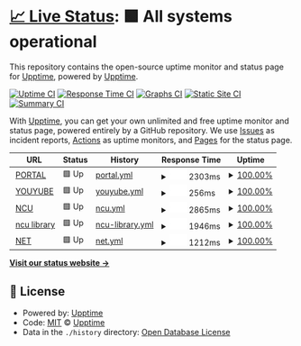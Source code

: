 # [📈 Live Status](https://demo.upptime.js.org): <!--live status--> **🟩 All systems operational**

This repository contains the open-source uptime monitor and status page for [Upptime](https://upptime.js.org), powered by [Upptime](https://github.com/upptime/upptime).

[![Uptime CI](https://github.com/upptime/upptime/workflows/Uptime%20CI/badge.svg)](https://github.com/upptime/upptime/actions?query=workflow%3A%22Uptime+CI%22)
[![Response Time CI](https://github.com/upptime/upptime/workflows/Response%20Time%20CI/badge.svg)](https://github.com/upptime/upptime/actions?query=workflow%3A%22Response+Time+CI%22)
[![Graphs CI](https://github.com/upptime/upptime/workflows/Graphs%20CI/badge.svg)](https://github.com/upptime/upptime/actions?query=workflow%3A%22Graphs+CI%22)
[![Static Site CI](https://github.com/upptime/upptime/workflows/Static%20Site%20CI/badge.svg)](https://github.com/upptime/upptime/actions?query=workflow%3A%22Static+Site+CI%22)
[![Summary CI](https://github.com/upptime/upptime/workflows/Summary%20CI/badge.svg)](https://github.com/upptime/upptime/actions?query=workflow%3A%22Summary+CI%22)

With [Upptime](https://upptime.js.org), you can get your own unlimited and free uptime monitor and status page, powered entirely by a GitHub repository. We use [Issues](https://github.com/upptime/upptime/issues) as incident reports, [Actions](https://github.com/upptime/upptime/actions) as uptime monitors, and [Pages](https://demo.upptime.js.org) for the status page.

<!--start: status pages-->
<!-- This summary is generated by Upptime (https://github.com/upptime/upptime) -->
<!-- Do not edit this manually, your changes will be overwritten -->
<!-- prettier-ignore -->
| URL | Status | History | Response Time | Uptime |
| --- | ------ | ------- | ------------- | ------ |
| <img alt="" src="https://favicons.githubusercontent.com/portal.ncu.edu.tw" height="13"> [PORTAL](https://portal.ncu.edu.tw/) | 🟩 Up | [portal.yml](https://github.com/yttc0000/Upptime/commits/HEAD/history/portal.yml) | <details><summary><img alt="Response time graph" src="./graphs/portal/response-time-week.png" height="20"> 2303ms</summary><br><a href="https://demo.upptime.js.org/history/portal"><img alt="Response time 2254" src="https://img.shields.io/endpoint?url=https%3A%2F%2Fraw.githubusercontent.com%2Fyttc0000%2FUpptime%2FHEAD%2Fapi%2Fportal%2Fresponse-time.json"></a><br><a href="https://demo.upptime.js.org/history/portal"><img alt="24-hour response time 2102" src="https://img.shields.io/endpoint?url=https%3A%2F%2Fraw.githubusercontent.com%2Fyttc0000%2FUpptime%2FHEAD%2Fapi%2Fportal%2Fresponse-time-day.json"></a><br><a href="https://demo.upptime.js.org/history/portal"><img alt="7-day response time 2303" src="https://img.shields.io/endpoint?url=https%3A%2F%2Fraw.githubusercontent.com%2Fyttc0000%2FUpptime%2FHEAD%2Fapi%2Fportal%2Fresponse-time-week.json"></a><br><a href="https://demo.upptime.js.org/history/portal"><img alt="30-day response time 2254" src="https://img.shields.io/endpoint?url=https%3A%2F%2Fraw.githubusercontent.com%2Fyttc0000%2FUpptime%2FHEAD%2Fapi%2Fportal%2Fresponse-time-month.json"></a><br><a href="https://demo.upptime.js.org/history/portal"><img alt="1-year response time 2254" src="https://img.shields.io/endpoint?url=https%3A%2F%2Fraw.githubusercontent.com%2Fyttc0000%2FUpptime%2FHEAD%2Fapi%2Fportal%2Fresponse-time-year.json"></a></details> | <details><summary><a href="https://demo.upptime.js.org/history/portal">100.00%</a></summary><a href="https://demo.upptime.js.org/history/portal"><img alt="All-time uptime 100.00%" src="https://img.shields.io/endpoint?url=https%3A%2F%2Fraw.githubusercontent.com%2Fyttc0000%2FUpptime%2FHEAD%2Fapi%2Fportal%2Fuptime.json"></a><br><a href="https://demo.upptime.js.org/history/portal"><img alt="24-hour uptime 100.00%" src="https://img.shields.io/endpoint?url=https%3A%2F%2Fraw.githubusercontent.com%2Fyttc0000%2FUpptime%2FHEAD%2Fapi%2Fportal%2Fuptime-day.json"></a><br><a href="https://demo.upptime.js.org/history/portal"><img alt="7-day uptime 100.00%" src="https://img.shields.io/endpoint?url=https%3A%2F%2Fraw.githubusercontent.com%2Fyttc0000%2FUpptime%2FHEAD%2Fapi%2Fportal%2Fuptime-week.json"></a><br><a href="https://demo.upptime.js.org/history/portal"><img alt="30-day uptime 100.00%" src="https://img.shields.io/endpoint?url=https%3A%2F%2Fraw.githubusercontent.com%2Fyttc0000%2FUpptime%2FHEAD%2Fapi%2Fportal%2Fuptime-month.json"></a><br><a href="https://demo.upptime.js.org/history/portal"><img alt="1-year uptime 100.00%" src="https://img.shields.io/endpoint?url=https%3A%2F%2Fraw.githubusercontent.com%2Fyttc0000%2FUpptime%2FHEAD%2Fapi%2Fportal%2Fuptime-year.json"></a></details>
| <img alt="" src="https://favicons.githubusercontent.com/www.youtube.com" height="13"> [YOUYUBE](https://www.youtube.com/) | 🟩 Up | [youyube.yml](https://github.com/yttc0000/Upptime/commits/HEAD/history/youyube.yml) | <details><summary><img alt="Response time graph" src="./graphs/youyube/response-time-week.png" height="20"> 256ms</summary><br><a href="https://demo.upptime.js.org/history/youyube"><img alt="Response time 260" src="https://img.shields.io/endpoint?url=https%3A%2F%2Fraw.githubusercontent.com%2Fyttc0000%2FUpptime%2FHEAD%2Fapi%2Fyouyube%2Fresponse-time.json"></a><br><a href="https://demo.upptime.js.org/history/youyube"><img alt="24-hour response time 325" src="https://img.shields.io/endpoint?url=https%3A%2F%2Fraw.githubusercontent.com%2Fyttc0000%2FUpptime%2FHEAD%2Fapi%2Fyouyube%2Fresponse-time-day.json"></a><br><a href="https://demo.upptime.js.org/history/youyube"><img alt="7-day response time 256" src="https://img.shields.io/endpoint?url=https%3A%2F%2Fraw.githubusercontent.com%2Fyttc0000%2FUpptime%2FHEAD%2Fapi%2Fyouyube%2Fresponse-time-week.json"></a><br><a href="https://demo.upptime.js.org/history/youyube"><img alt="30-day response time 260" src="https://img.shields.io/endpoint?url=https%3A%2F%2Fraw.githubusercontent.com%2Fyttc0000%2FUpptime%2FHEAD%2Fapi%2Fyouyube%2Fresponse-time-month.json"></a><br><a href="https://demo.upptime.js.org/history/youyube"><img alt="1-year response time 260" src="https://img.shields.io/endpoint?url=https%3A%2F%2Fraw.githubusercontent.com%2Fyttc0000%2FUpptime%2FHEAD%2Fapi%2Fyouyube%2Fresponse-time-year.json"></a></details> | <details><summary><a href="https://demo.upptime.js.org/history/youyube">100.00%</a></summary><a href="https://demo.upptime.js.org/history/youyube"><img alt="All-time uptime 100.00%" src="https://img.shields.io/endpoint?url=https%3A%2F%2Fraw.githubusercontent.com%2Fyttc0000%2FUpptime%2FHEAD%2Fapi%2Fyouyube%2Fuptime.json"></a><br><a href="https://demo.upptime.js.org/history/youyube"><img alt="24-hour uptime 100.00%" src="https://img.shields.io/endpoint?url=https%3A%2F%2Fraw.githubusercontent.com%2Fyttc0000%2FUpptime%2FHEAD%2Fapi%2Fyouyube%2Fuptime-day.json"></a><br><a href="https://demo.upptime.js.org/history/youyube"><img alt="7-day uptime 100.00%" src="https://img.shields.io/endpoint?url=https%3A%2F%2Fraw.githubusercontent.com%2Fyttc0000%2FUpptime%2FHEAD%2Fapi%2Fyouyube%2Fuptime-week.json"></a><br><a href="https://demo.upptime.js.org/history/youyube"><img alt="30-day uptime 100.00%" src="https://img.shields.io/endpoint?url=https%3A%2F%2Fraw.githubusercontent.com%2Fyttc0000%2FUpptime%2FHEAD%2Fapi%2Fyouyube%2Fuptime-month.json"></a><br><a href="https://demo.upptime.js.org/history/youyube"><img alt="1-year uptime 100.00%" src="https://img.shields.io/endpoint?url=https%3A%2F%2Fraw.githubusercontent.com%2Fyttc0000%2FUpptime%2FHEAD%2Fapi%2Fyouyube%2Fuptime-year.json"></a></details>
| <img alt="" src="https://favicons.githubusercontent.com/www.ncu.edu.tw" height="13"> [NCU](https://www.ncu.edu.tw/tw/) | 🟩 Up | [ncu.yml](https://github.com/yttc0000/Upptime/commits/HEAD/history/ncu.yml) | <details><summary><img alt="Response time graph" src="./graphs/ncu/response-time-week.png" height="20"> 2865ms</summary><br><a href="https://demo.upptime.js.org/history/ncu"><img alt="Response time 2787" src="https://img.shields.io/endpoint?url=https%3A%2F%2Fraw.githubusercontent.com%2Fyttc0000%2FUpptime%2FHEAD%2Fapi%2Fncu%2Fresponse-time.json"></a><br><a href="https://demo.upptime.js.org/history/ncu"><img alt="24-hour response time 2839" src="https://img.shields.io/endpoint?url=https%3A%2F%2Fraw.githubusercontent.com%2Fyttc0000%2FUpptime%2FHEAD%2Fapi%2Fncu%2Fresponse-time-day.json"></a><br><a href="https://demo.upptime.js.org/history/ncu"><img alt="7-day response time 2865" src="https://img.shields.io/endpoint?url=https%3A%2F%2Fraw.githubusercontent.com%2Fyttc0000%2FUpptime%2FHEAD%2Fapi%2Fncu%2Fresponse-time-week.json"></a><br><a href="https://demo.upptime.js.org/history/ncu"><img alt="30-day response time 2787" src="https://img.shields.io/endpoint?url=https%3A%2F%2Fraw.githubusercontent.com%2Fyttc0000%2FUpptime%2FHEAD%2Fapi%2Fncu%2Fresponse-time-month.json"></a><br><a href="https://demo.upptime.js.org/history/ncu"><img alt="1-year response time 2787" src="https://img.shields.io/endpoint?url=https%3A%2F%2Fraw.githubusercontent.com%2Fyttc0000%2FUpptime%2FHEAD%2Fapi%2Fncu%2Fresponse-time-year.json"></a></details> | <details><summary><a href="https://demo.upptime.js.org/history/ncu">100.00%</a></summary><a href="https://demo.upptime.js.org/history/ncu"><img alt="All-time uptime 100.00%" src="https://img.shields.io/endpoint?url=https%3A%2F%2Fraw.githubusercontent.com%2Fyttc0000%2FUpptime%2FHEAD%2Fapi%2Fncu%2Fuptime.json"></a><br><a href="https://demo.upptime.js.org/history/ncu"><img alt="24-hour uptime 100.00%" src="https://img.shields.io/endpoint?url=https%3A%2F%2Fraw.githubusercontent.com%2Fyttc0000%2FUpptime%2FHEAD%2Fapi%2Fncu%2Fuptime-day.json"></a><br><a href="https://demo.upptime.js.org/history/ncu"><img alt="7-day uptime 100.00%" src="https://img.shields.io/endpoint?url=https%3A%2F%2Fraw.githubusercontent.com%2Fyttc0000%2FUpptime%2FHEAD%2Fapi%2Fncu%2Fuptime-week.json"></a><br><a href="https://demo.upptime.js.org/history/ncu"><img alt="30-day uptime 100.00%" src="https://img.shields.io/endpoint?url=https%3A%2F%2Fraw.githubusercontent.com%2Fyttc0000%2FUpptime%2FHEAD%2Fapi%2Fncu%2Fuptime-month.json"></a><br><a href="https://demo.upptime.js.org/history/ncu"><img alt="1-year uptime 100.00%" src="https://img.shields.io/endpoint?url=https%3A%2F%2Fraw.githubusercontent.com%2Fyttc0000%2FUpptime%2FHEAD%2Fapi%2Fncu%2Fuptime-year.json"></a></details>
| <img alt="" src="https://favicons.githubusercontent.com/www.lib.ncu.edu.tw" height="13"> [ncu library](https://www.lib.ncu.edu.tw/) | 🟩 Up | [ncu-library.yml](https://github.com/yttc0000/Upptime/commits/HEAD/history/ncu-library.yml) | <details><summary><img alt="Response time graph" src="./graphs/ncu-library/response-time-week.png" height="20"> 1946ms</summary><br><a href="https://demo.upptime.js.org/history/ncu-library"><img alt="Response time 2201" src="https://img.shields.io/endpoint?url=https%3A%2F%2Fraw.githubusercontent.com%2Fyttc0000%2FUpptime%2FHEAD%2Fapi%2Fncu-library%2Fresponse-time.json"></a><br><a href="https://demo.upptime.js.org/history/ncu-library"><img alt="24-hour response time 2854" src="https://img.shields.io/endpoint?url=https%3A%2F%2Fraw.githubusercontent.com%2Fyttc0000%2FUpptime%2FHEAD%2Fapi%2Fncu-library%2Fresponse-time-day.json"></a><br><a href="https://demo.upptime.js.org/history/ncu-library"><img alt="7-day response time 1946" src="https://img.shields.io/endpoint?url=https%3A%2F%2Fraw.githubusercontent.com%2Fyttc0000%2FUpptime%2FHEAD%2Fapi%2Fncu-library%2Fresponse-time-week.json"></a><br><a href="https://demo.upptime.js.org/history/ncu-library"><img alt="30-day response time 2201" src="https://img.shields.io/endpoint?url=https%3A%2F%2Fraw.githubusercontent.com%2Fyttc0000%2FUpptime%2FHEAD%2Fapi%2Fncu-library%2Fresponse-time-month.json"></a><br><a href="https://demo.upptime.js.org/history/ncu-library"><img alt="1-year response time 2201" src="https://img.shields.io/endpoint?url=https%3A%2F%2Fraw.githubusercontent.com%2Fyttc0000%2FUpptime%2FHEAD%2Fapi%2Fncu-library%2Fresponse-time-year.json"></a></details> | <details><summary><a href="https://demo.upptime.js.org/history/ncu-library">100.00%</a></summary><a href="https://demo.upptime.js.org/history/ncu-library"><img alt="All-time uptime 100.00%" src="https://img.shields.io/endpoint?url=https%3A%2F%2Fraw.githubusercontent.com%2Fyttc0000%2FUpptime%2FHEAD%2Fapi%2Fncu-library%2Fuptime.json"></a><br><a href="https://demo.upptime.js.org/history/ncu-library"><img alt="24-hour uptime 100.00%" src="https://img.shields.io/endpoint?url=https%3A%2F%2Fraw.githubusercontent.com%2Fyttc0000%2FUpptime%2FHEAD%2Fapi%2Fncu-library%2Fuptime-day.json"></a><br><a href="https://demo.upptime.js.org/history/ncu-library"><img alt="7-day uptime 100.00%" src="https://img.shields.io/endpoint?url=https%3A%2F%2Fraw.githubusercontent.com%2Fyttc0000%2FUpptime%2FHEAD%2Fapi%2Fncu-library%2Fuptime-week.json"></a><br><a href="https://demo.upptime.js.org/history/ncu-library"><img alt="30-day uptime 100.00%" src="https://img.shields.io/endpoint?url=https%3A%2F%2Fraw.githubusercontent.com%2Fyttc0000%2FUpptime%2FHEAD%2Fapi%2Fncu-library%2Fuptime-month.json"></a><br><a href="https://demo.upptime.js.org/history/ncu-library"><img alt="1-year uptime 100.00%" src="https://img.shields.io/endpoint?url=https%3A%2F%2Fraw.githubusercontent.com%2Fyttc0000%2FUpptime%2FHEAD%2Fapi%2Fncu-library%2Fuptime-year.json"></a></details>
| <img alt="" src="https://favicons.githubusercontent.com/www.net-fashion.net" height="13"> [NET](https://www.net-fashion.net/) | 🟩 Up | [net.yml](https://github.com/yttc0000/Upptime/commits/HEAD/history/net.yml) | <details><summary><img alt="Response time graph" src="./graphs/net/response-time-week.png" height="20"> 1212ms</summary><br><a href="https://demo.upptime.js.org/history/net"><img alt="Response time 1213" src="https://img.shields.io/endpoint?url=https%3A%2F%2Fraw.githubusercontent.com%2Fyttc0000%2FUpptime%2FHEAD%2Fapi%2Fnet%2Fresponse-time.json"></a><br><a href="https://demo.upptime.js.org/history/net"><img alt="24-hour response time 1131" src="https://img.shields.io/endpoint?url=https%3A%2F%2Fraw.githubusercontent.com%2Fyttc0000%2FUpptime%2FHEAD%2Fapi%2Fnet%2Fresponse-time-day.json"></a><br><a href="https://demo.upptime.js.org/history/net"><img alt="7-day response time 1212" src="https://img.shields.io/endpoint?url=https%3A%2F%2Fraw.githubusercontent.com%2Fyttc0000%2FUpptime%2FHEAD%2Fapi%2Fnet%2Fresponse-time-week.json"></a><br><a href="https://demo.upptime.js.org/history/net"><img alt="30-day response time 1213" src="https://img.shields.io/endpoint?url=https%3A%2F%2Fraw.githubusercontent.com%2Fyttc0000%2FUpptime%2FHEAD%2Fapi%2Fnet%2Fresponse-time-month.json"></a><br><a href="https://demo.upptime.js.org/history/net"><img alt="1-year response time 1213" src="https://img.shields.io/endpoint?url=https%3A%2F%2Fraw.githubusercontent.com%2Fyttc0000%2FUpptime%2FHEAD%2Fapi%2Fnet%2Fresponse-time-year.json"></a></details> | <details><summary><a href="https://demo.upptime.js.org/history/net">100.00%</a></summary><a href="https://demo.upptime.js.org/history/net"><img alt="All-time uptime 100.00%" src="https://img.shields.io/endpoint?url=https%3A%2F%2Fraw.githubusercontent.com%2Fyttc0000%2FUpptime%2FHEAD%2Fapi%2Fnet%2Fuptime.json"></a><br><a href="https://demo.upptime.js.org/history/net"><img alt="24-hour uptime 100.00%" src="https://img.shields.io/endpoint?url=https%3A%2F%2Fraw.githubusercontent.com%2Fyttc0000%2FUpptime%2FHEAD%2Fapi%2Fnet%2Fuptime-day.json"></a><br><a href="https://demo.upptime.js.org/history/net"><img alt="7-day uptime 100.00%" src="https://img.shields.io/endpoint?url=https%3A%2F%2Fraw.githubusercontent.com%2Fyttc0000%2FUpptime%2FHEAD%2Fapi%2Fnet%2Fuptime-week.json"></a><br><a href="https://demo.upptime.js.org/history/net"><img alt="30-day uptime 100.00%" src="https://img.shields.io/endpoint?url=https%3A%2F%2Fraw.githubusercontent.com%2Fyttc0000%2FUpptime%2FHEAD%2Fapi%2Fnet%2Fuptime-month.json"></a><br><a href="https://demo.upptime.js.org/history/net"><img alt="1-year uptime 100.00%" src="https://img.shields.io/endpoint?url=https%3A%2F%2Fraw.githubusercontent.com%2Fyttc0000%2FUpptime%2FHEAD%2Fapi%2Fnet%2Fuptime-year.json"></a></details>

<!--end: status pages-->

[**Visit our status website →**](https://demo.upptime.js.org)

## 📄 License

- Powered by: [Upptime](https://github.com/upptime/upptime)
- Code: [MIT](./LICENSE) © [Upptime](https://upptime.js.org)
- Data in the `./history` directory: [Open Database License](https://opendatacommons.org/licenses/odbl/1-0/)
